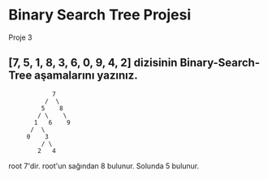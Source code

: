 # Binary Search Tree Projesi

Proje 3

## [7, 5, 1, 8, 3, 6, 0, 9, 4, 2] dizisinin Binary-Search-Tree aşamalarını yazınız.

                7
              /  \
             5    8
            / \    \
           1   6    9
          /  \
         0    3
             / \
            2   4

root 7'dir. root'un sağından 8 bulunur. Solunda 5 bulunur.

